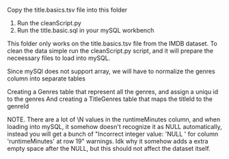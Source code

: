 Copy the title.basics.tsv file into this folder
1. Run the cleanScript.py 
2. Run the title.basic.sql in your mySQL workbench




This folder only works on the title.basics.tsv file from the IMDB dataset. 
To clean the data simple run the cleanScript.py script, and it will prepare the neceessary files to load into mySQL. 

Since mySQl does not support array, we will have to normalize the genres column into separate tables 

Creating a Genres table that represent all the genres, and assign a uniqu id to the genres 
And creating a TitleGenres table that maps the titleId to the genreId 


NOTE. There are a lot of \N values in the runtimeMinutes column, and when loading into mySQL, it somehow doesn't recognize it as NULL automatically, instead you will get a bunch of "Incorrect integer value: 'NULL ' for column 'runtimeMinutes' at row 19" warnings. Idk why it somehow adds a extra empty space after the NULL, but this should not affect the dataset itself. 